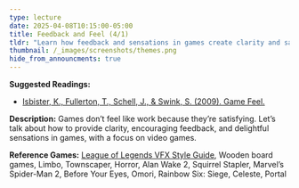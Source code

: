 ```yaml
---
type: lecture
date: 2025-04-08T10:15:00-05:00
title: Feedback and Feel (4/1)
tldr: "Learn how feedback and sensations in games create clarity and satisfying experiences."
thumbnail: /_images/screenshots/themes.png
hide_from_announcments: true
---
```

**Suggested Readings:**
- [Isbister, K., Fullerton, T., Schell, J., & Swink, S. (2009). Game Feel.](https://gamifique.files.wordpress.com/2011/11/2-game-feel.pdf)

**Description:**
Games don’t feel like work because they’re satisfying. Let’s talk about how to provide clarity, encouraging feedback, and delightful sensations in games, with a focus on video games.

**Reference Games:**
[League of Legends VFX Style Guide](https://nexus.leagueoflegends.com/wp-content/uploads/2017/10/VFX_Styleguide_final_public_hidpjqwx7lqyx0pjj3ss.pdf), Wooden board games, Limbo, Townscaper, Horror, Alan Wake 2, Squirrel Stapler, Marvel’s Spider-Man 2, Before Your Eyes, Omori, Rainbow Six: Siege, Celeste, Portal
